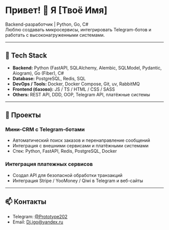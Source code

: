 # Привет! 👋 Я [Твоё Имя]

Backend-разработчик | Python, Go, C#  
Люблю создавать микросервисы, интегрировать Telegram-ботов и работать с высоконагруженными системами.  

---

## 🔧 Tech Stack
- **Backend:** Python (FastAPI, SQLAlchemy, Alembic, SQLModel, Pydantic, Aiogram), Go (Fiber), C#  
- **Database:** PostgreSQL, Redis, SQL  
- **DevOps / Tools:** Docker, Docker Compose, Git, uv, RabbitMQ  
- **Frontend (базово):** JS / TS / HTML / CSS / SASS  
- **Others:** REST API, DDD, OOP, Telegram API, платёжные системы  

---

## 🚀 Проекты
### Мини-CRM с Telegram-ботами
- Автоматический поиск заказов и перенаправление сообщений  
- Интеграция с внешними сервисами и платёжными системами  
- Стек: Python, FastAPI, Redis, PostgreSQL, Docker  

### Интеграция платежных сервисов
- Создал API для безопасной обработки транзакций  
- Интеграция Stripe / YooMoney / Qiwi в Telegram и веб-сайты  

---

## 📫 Контакты
- Telegram: [@Prototype202](https://t.me/Prototype202)  
- Email: Dj.igo@yandex.ru 

